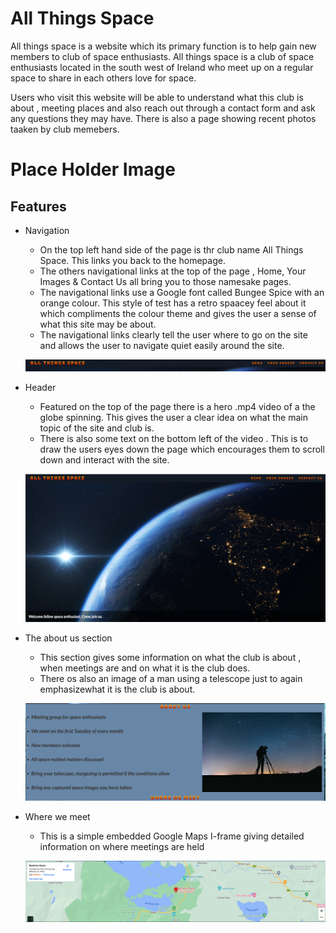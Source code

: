 # All Things Space #

All things space is a website which its primary function is to help gain new members to club of space enthusiasts. All things space is a club of space enthusiasts located in the south west of Ireland who meet up on a regular space to share in each others love for space.

Users who visit this website will be able to understand what this club is about , meeting places and also reach out through a contact form and ask any questions they may have. There is also a page showing recent photos taaken by club memebers.

# Place Holder Image #

## Features ##

 * Navigation

    * On the top left hand side of the page is thr club name All Things Space. This links you back to the homepage.
    * The others navigational links at the top of the page , Home, Your Images & Contact Us all bring you to those namesake pages.
    * The navigational links use a Google font called Bungee Spice with an orange colour. This style of test has a retro spaacey feel about it which compliments the colour theme and gives the user a sense of what this site may be about.
    * The navigational links clearly tell the user where to go on the site and allows the user to navigate quiet easily around the site.

    ![](assets/images/navigational-links.png)

 * Header

    * Featured on the top of the page there is a hero .mp4 video of a the globe spinning. This gives the user a clear idea on what the main topic of the site and club is.
    * There is also some text on the bottom left of the video . This is to draw the users eyes down the page which encourages them to scroll down and interact with the site.

    ![](assets/images/Screenshot-of-header.png)

 * The about us section

    * This section gives some information on what the club is about , when meetings are and on what it is the club does.
    * There os also an image of a man using a telescope just to again emphasizewhat it is the club is about.     

    ![](assets/images/screenshot-of-about-us-section.png)

 * Where we meet

    * This is a simple embedded Google Maps I-frame giving detailed information on where meetings are held 

    ![](assets/images/screenshot-of-iframe.png)
